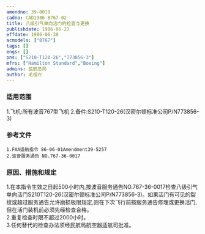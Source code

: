 ```yaml
---
amendno: 39-0019  
cadno: CAD1986-B767-02  
title: 八级引气单向活门的检查与更换  
publishdate: 1986-06-27  
effdate: 1986-06-30  
acmodels: ["B767"]  
tags: []  
engs: []  
pns: ["S210-T120-26","773856-3"]  
mfrs: ["Hamilton Standard","Boeing"]  
admins: 民航总局  
author: 毛祖兴  
---
```

  
### 适用范围  
1.飞机:所有波音767型飞机
2.备件:S210-T120-26(汉密尔顿标准公司P/N773856-3)  
  
<!--more-->  
### 参考文件  
    1.FAA适航指令 86-06-01Amendment39-5257  
    2.波音服务通告 NO.767-36-0017  
  
### 原因、措施和规定  
1.在本指令生效之日起500小时内,按波音服务通告NO.767-36-0017检查八级引气单向活门S210T120-26(汉密尔顿标准公司P/N773856-3)。如果活门有可见的裂纹或超过服务通告允许磨损极限规定,则在下次飞行前按服务通告修理或更换活门,但在活门装机前必须先经检查合格。  
    2.重复检查时限不超过2000小时。  
    3.任何替代的检查办法须经民航局航空器适航司批准。  
  
